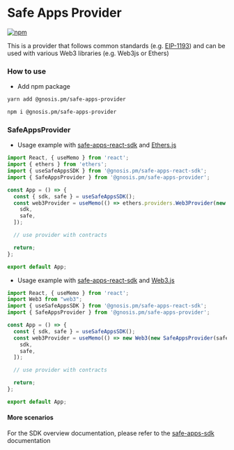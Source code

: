 # Safe Apps Provider

[![npm](https://img.shields.io/npm/v/@gnosis.pm/safe-apps-provider)](https://www.npmjs.com/package/@gnosis.pm/safe-apps-provider)

This is a provider that follows common standards (e.g. [EIP-1193](https://eips.ethereum.org/EIPS/eip-1193)) and can be used with various Web3 libraries (e.g. Web3js or Ethers)

### How to use

- Add npm package

```bash
yarn add @gnosis.pm/safe-apps-provider

npm i @gnosis.pm/safe-apps-provider
```

### SafeAppsProvider

- Usage example with [safe-apps-react-sdk](https://github.com/gnosis/safe-apps-sdk/tree/master/packages/safe-apps-react-sdk) and [Ethers.js](https://docs.ethers.io/v5/api/providers/other/#Web3Provider)

```js
import React, { useMemo } from 'react';
import { ethers } from 'ethers';
import { useSafeAppsSDK } from '@gnosis.pm/safe-apps-react-sdk';
import { SafeAppsProvider } from '@gnosis.pm/safe-apps-provider';

const App = () => {
  const { sdk, safe } = useSafeAppsSDK();
  const web3Provider = useMemo(() => ethers.providers.Web3Provider(new SafeAppsProvider(safe, sdk)), [
    sdk,
    safe,
  ]);

  // use provider with contracts

  return;
};

export default App;
```

- Usage example with [safe-apps-react-sdk](https://github.com/gnosis/safe-apps-sdk/tree/master/packages/safe-apps-react-sdk) and [Web3.js](https://web3js.readthedocs.io/en/v1.3.4/web3.html)

```js
import React, { useMemo } from 'react';
import Web3 from "web3";
import { useSafeAppsSDK } from '@gnosis.pm/safe-apps-react-sdk';
import { SafeAppsProvider } from '@gnosis.pm/safe-apps-provider';

const App = () => {
  const { sdk, safe } = useSafeAppsSDK();
  const web3Provider = useMemo(() => new Web3(new SafeAppsProvider(safe, sdk)), [
    sdk,
    safe,
  ]);

  // use provider with contracts

  return;
};

export default App;
```

#### More scenarios

For the SDK overview documentation, please refer to the [safe-apps-sdk](https://github.com/gnosis/safe-apps-sdk/) documentation
